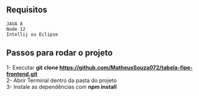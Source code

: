 <h2><b>Requisitos</b></h2>
    
    JAVA 8
    Node 12
    Intellij ou Eclipse

<h2><b>Passos para rodar o projeto</b></h2>

1- Executar <b>git clone https://github.com/MatheusSouza072/tabela-fipe-frontend.git</b><br>
2- Abrir Terminal dentro da pasta do projeto <br>
3- Instale as dependências com <strong>npm install</strong>
    
      
  
  

